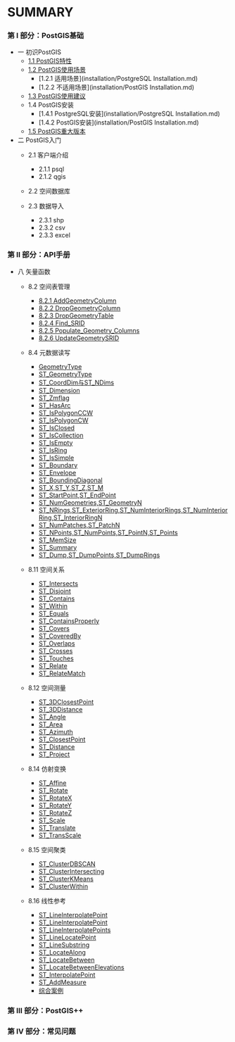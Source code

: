 # SUMMARY
### 第 Ⅰ 部分：PostGIS基础
- 一 初识PostGIS
	- [1.1 PostGIS特性](introduction/PostgisAbility.md)
	- [1.2 PostGIS使用场景](introduction/PostgisAbility.md)
		- [1.2.1 适用场景](installation/PostgreSQL Installation.md)
		- [1.2.2 不适用场景](installation/PostGIS Installation.md)
	- [1.3 PostGIS使用建议](introduction/PostgisAbility.md)
	- 1.4 PostGIS安装
		- [1.4.1 PostgreSQL安装](installation/PostgreSQL Installation.md)
		- [1.4.2 PostGIS安装](installation/PostGIS Installation.md)
	- [1.5 PostGIS重大版本](introduction/ReleaseNotes.md)
- 二 PostGIS入门
	- 2.1 客户端介绍
		- 2.1.1 psql
		- 2.1.2 qgis
		
	- 2.2 空间数据库
	- 2.3 数据导入
		- 2.3.1 shp
		- 2.3.2 csv
		- 2.3.3 excel
	
	
	
### 第 Ⅱ 部分：API手册
- 八 矢量函数
	- 8.2 空间表管理
		- [8.2.1 AddGeometryColumn](vector_function/TableManager/AddGeometryColumn.md)
		- [8.2.2 DropGeometryColumn](vector_function/TableManager/DropGeometryColumn.md)
		- [8.2.3 DropGeometryTable](vector_function/TableManager/DropGeometryTable.md)
		- [8.2.4 Find_SRID](vector_function/TableManager/Find_SRID.md)
		- [8.2.5 Populate_Geometry_Columns](vector_function/TableManager/Populate_Geometry_Columns.md)
		- [8.2.6 UpdateGeometrySRID](vector_function/TableManager/UpdateGeometrySRID.md)
	- 8.4 元数据读写
		- [GeometryType](vector_function/Accessors.md#GeometryType)
		- [ST_GeometryType](vector_function/Accessors.md#ST_GeometryType)
		- [ST_CoordDim与ST_NDims](vector_function/Accessors.md#ST_CoordDim)
		- [ST_Dimension](vector_function/Accessors.md#ST_Dimension)
		- [ST_Zmflag](vector_function/Accessors.md#ST_Zmflag)
		- [ST_HasArc](vector_function/Accessors.md#ST_HasArc)
		- [ST_IsPolygonCCW](vector_function/Accessors.md#ST_IsPolygonCCW)
		- [ST_IsPolygonCW](vector_function/Accessors.md#ST_IsPolygonCW)
		- [ST_IsClosed](vector_function/Accessors.md#ST_IsClosed)
		- [ST_IsCollection](vector_function/Accessors.md#ST_IsCollection)
		- [ST_IsEmpty](vector_function/Accessors.md#ST_IsEmpty)
		- [ST_IsRing](vector_function/Accessors.md#ST_IsRing)
		- [ST_IsSimple](vector_function/Accessors.md#ST_IsSimple)
		- [ST_Boundary](vector_function/Accessors.md#ST_Boundary)
		- [ST_Envelope](vector_function/Accessors.md#ST_Envelope)
		- [ST_BoundingDiagonal](vector_function/Accessors.md#ST_BoundingDiagonal)
		- [ST_X,ST_Y,ST_Z,ST_M](vector_function/Accessors.md#ST_X)
		- [ST_StartPoint,ST_EndPoint](vector_function/Accessors.md#ST_StartPoint)
		- [ST_NumGeometries,ST_GeometryN](vector_function/Accessors.md#ST_NumGeometries)
		- [ST_NRings,ST_ExteriorRing,ST_NumInteriorRings,ST_NumInteriorRing,ST_InteriorRingN](vector_function/Accessors.md#ST_NRings)
		- [ST_NumPatches,ST_PatchN](vector_function/Accessors.md#ST_NumPatches)
		- [ST_NPoints,ST_NumPoints,ST_PointN,ST_Points](vector_function/Accessors.md#ST_NPoints)
		- [ST_MemSize](vector_function/Accessors.md#ST_MemSize)
		- [ST_Summary](vector_function/Accessors.md#ST_Summary)
		- [ST_Dump,ST_DumpPoints,ST_DumpRings](vector_function/Accessors.md#ST_Dump)
		
	- 8.11 空间关系
		- [ST_Intersects](vector_function/SpatialRelationships.md#ST_Intersects)
		- [ST_Disjoint](vector_function/SpatialRelationships.md#ST_Intersects)
		- [ST_Contains](vector_function/SpatialRelationships.md#ST_Contains)
		- [ST_Within](vector_function/SpatialRelationships.md#ST_Contains)
		- [ST_Equals](vector_function/SpatialRelationships.md#ST_Equals)
		- [ST_ContainsProperly](vector_function/SpatialRelationships.md#ST_ContainsProperly)
		- [ST_Covers](vector_function/SpatialRelationships.md#ST_Covers)
		- [ST_CoveredBy](vector_function/SpatialRelationships.md#ST_Covers)
		- [ST_Overlaps](vector_function/SpatialRelationships.md#ST_Overlaps)
		- [ST_Crosses](vector_function/SpatialRelationships.md#ST_Overlaps)
		- [ST_Touches](vector_function/SpatialRelationships.md#ST_Touches)
		- [ST_Relate](vector_function/SpatialRelationships.md#ST_Relate)
		- [ST_RelateMatch](vector_function/SpatialRelationships.md#ST_RelateMatch)
		
	- 8.12 空间测量
		- [ST_3DClosestPoint](vector_function/Measurement/ST_3DClosestPoint.md#ST_3DClosestPoint)
		- [ST_3DDistance](vector_function/Measurement/ST_3DDistance.md)
		- [ST_Angle](vector_function/Measurement/ST_Angle.md)
		- [ST_Area](vector_function/Measurement/ST_Area.md)
		- [ST_Azimuth](vector_function/Measurement/ST_Azimuth.md)
		- [ST_ClosestPoint](vector_function/Measurement/ST_ClosestPoint.md)
		- [ST_Distance](vector_function/Measurement/ST_Distance.md)
		- [ST_Project](vector_function/Measurement/ST_Project.md)
	- 8.14 仿射变换
		- [ST_Affine](vector_function/AffineTransformations/ST_Affine.md#ST_Affine)
		- [ST_Rotate](vector_function/AffineTransformations/ST_Rotate.md)
		- [ST_RotateX](vector_function/AffineTransformations/ST_RotateX.md)
		- [ST_RotateY](vector_function/AffineTransformations/ST_RotateY.md)
		- [ST_RotateZ](vector_function/AffineTransformations/ST_RotateZ.md)
		- [ST_Scale](vector_function/AffineTransformations/ST_Scale.md)
		- [ST_Translate](vector_function/AffineTransformations/ST_Translate.md)
		- [ST_TransScale](vector_function/AffineTransformations/ST_TransScale.md)
	- 8.15 空间聚类
		- [ST_ClusterDBSCAN](vector_function/Clustering.md#ST_ClusterDBSCAN)
		- [ST_ClusterIntersecting](vector_function/Clustering.md#ST_ClusterIntersecting)
		- [ST_ClusterKMeans](vector_function/Clustering.md#ST_ClusterKMeans)
		- [ST_ClusterWithin](vector_function/Clustering.md#ST_ClusterWithin)
	- 8.16 线性参考
		- [ST_LineInterpolatePoint](vector_function/LinearReferencing/ST_LineInterpolatePoint.md#ST_LineInterpolatePoint)
		- [ST_LineInterpolatePoint](vector_function/LinearReferencing/ST_LineInterpolatePoint.md#ST_3dLineInterpolatePoint)
		- [ST_LineInterpolatePoints](vector_function/LinearReferencing/ST_LineInterpolatePoint.md#ST_LineInterpolatePoints)
		- [ST_LineLocatePoint](vector_function/LinearReferencing/ST_LineLocatePoint.md)
		- [ST_LineSubstring](vector_function/LinearReferencing/ST_LineSubstring.md)
		- [ST_LocateAlong](vector_function/LinearReferencing/ST_LocateAlong.md)
		- [ST_LocateBetween](vector_function/LinearReferencing/ST_LocateBetween.md)
		- [ST_LocateBetweenElevations](vector_function/LinearReferencing/ST_LocateBetweenElevations.md)
		- [ST_InterpolatePoint](vector_function/LinearReferencing/ST_InterpolatePoint.md)
		- [ST_AddMeasure](vector_function/LinearReferencing/ST_AddMeasure.md)
		- [综合案例](vector_function/LinearReferencing/examples.md)

### 第 Ⅲ 部分：PostGIS++


### 第 Ⅳ 部分：常见问题



	
